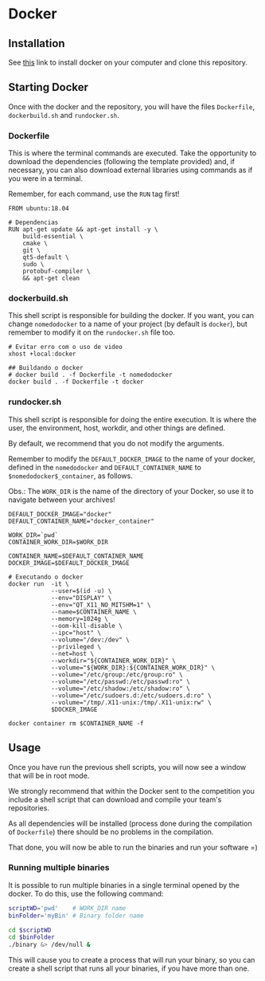 # Docker

## Installation

See [this](https://docs.docker.com/engine/install/ubuntu/#installation-methods) link to install docker on your computer and clone this repository.

## Starting Docker

Once with the docker and the repository, you will have the files `Dockerfile`, `dockerbuild.sh` and `rundocker.sh`. 

### Dockerfile
This is where the terminal commands are executed. Take the opportunity to download the dependencies (following the template provided) and, if necessary, you can also download external libraries using commands as if you were in a terminal.

Remember, for each command, use the `RUN` tag first!
```
FROM ubuntu:18.04

# Dependencias
RUN apt-get update && apt-get install -y \
    build-essential \
    cmake \
    git \
    qt5-default \
    sudo \
    protobuf-compiler \
    && apt-get clean

```

### dockerbuild.sh
This shell script is responsible for building the docker. If you want, you can change `nomedodocker` to a name of your project (by default is `docker`), but remember to modify it on the `rundocker.sh` file too.

```
# Evitar erro com o uso de video
xhost +local:docker

## Buildando o docker
# docker build . -f Dockerfile -t nomedodocker
docker build . -f Dockerfile -t docker
```

### rundocker.sh
This shell script is responsible for doing the entire execution. It is where the user, the environment, host, workdir, and other things are defined.

By default, we recommend that you do not modify the arguments.

Remember to modify the `DEFAULT_DOCKER_IMAGE` to the name of your docker, defined in the `nomedodocker` and `DEFAULT_CONTAINER_NAME` to `$nomedodocker$_container`, as follows.

Obs.: The `WORK_DIR` is the name of the directory of your Docker, so use it to navigate between your archives!
```
DEFAULT_DOCKER_IMAGE="docker"
DEFAULT_CONTAINER_NAME="docker_container"

WORK_DIR=`pwd`
CONTAINER_WORK_DIR=$WORK_DIR

CONTAINER_NAME=$DEFAULT_CONTAINER_NAME
DOCKER_IMAGE=$DEFAULT_DOCKER_IMAGE

# Executando o docker
docker run  -it \
            --user=$(id -u) \
            --env="DISPLAY" \
            --env="QT_X11_NO_MITSHM=1" \
            --name=$CONTAINER_NAME \
            --memory=1024g \
            --oom-kill-disable \
            --ipc="host" \
            --volume="/dev:/dev" \
            --privileged \
            --net=host \
            --workdir="${CONTAINER_WORK_DIR}" \
            --volume="${WORK_DIR}:${CONTAINER_WORK_DIR}" \
            --volume="/etc/group:/etc/group:ro" \
            --volume="/etc/passwd:/etc/passwd:ro" \
            --volume="/etc/shadow:/etc/shadow:ro" \
            --volume="/etc/sudoers.d:/etc/sudoers.d:ro" \
            --volume="/tmp/.X11-unix:/tmp/.X11-unix:rw" \
            $DOCKER_IMAGE

docker container rm $CONTAINER_NAME -f
```

## Usage
Once you have run the previous shell scripts, you will now see a window that will be in root mode.

We strongly recommend that within the Docker sent to the competition you include a shell script that can download and compile your team's repositories.

As all dependencies will be installed (process done during the compilation of `Dockerfile`) there should be no problems in the compilation.

That done, you will now be able to run the binaries and run your software =)

### Running multiple binaries
It is possible to run multiple binaries in a single terminal opened by the docker. To do this, use the following command:

```bash
scriptWD='pwd'    # WORK_DIR name
binFolder='myBin' # Binary folder name

cd $scriptWD
cd $binFolder
./binary &> /dev/null &
```

This will cause you to create a process that will run your binary, so you can create a shell script that runs all your binaries, if you have more than one.

